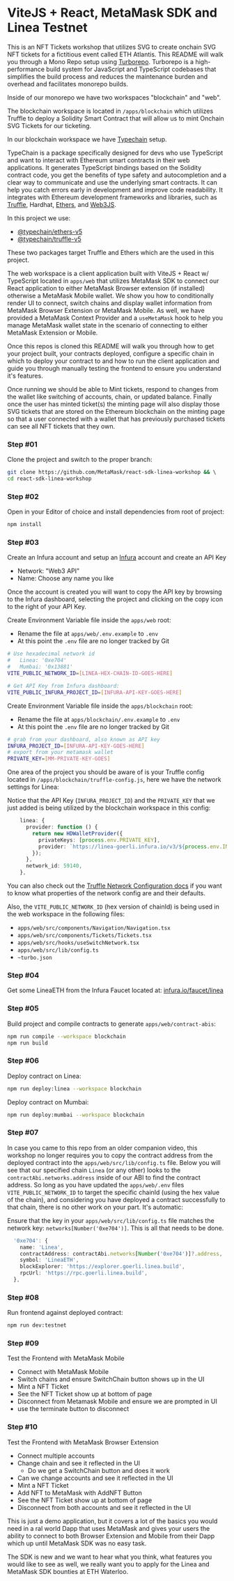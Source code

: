 # ViteJS + React, MetaMask SDK and Linea Testnet

This is an NFT Tickets workshop that utilizes SVG to create onchain SVG NFT tickets for a fictitious event called ETH Atlantis. This README will walk you through a Mono Repo setup using [Turborepo](https://turbo.build/repo). Turborepo is a high-performance build system for JavaScript and TypeScript codebases that simplifies the build process and reduces the maintenance burden and overhead and facilitates monorepo builds.

Inside of our monorepo we have two workspaces "blockchain" and "web".

The blockchain workspace is located in `/apps/blockchain` which utilizes Truffle to deploy a Solidity Smart Contract that will allow us to mint Onchain SVG Tickets for our ticketing.

In our blockchain workspace we have [Typechain](https://github.com/dethcrypto/TypeChain) setup. 

TypeChain is a package specifically designed for devs who use TypeScript and want to interact with Ethereum smart contracts in their web applications. It generates TypeScript bindings based on the Solidity contract code, you get the benefits of type safety and autocompletion and a clear way to communicate and use the underlying smart contracts. It can help you catch errors early in development and improve code readability. It integrates with Ethereum development frameworks and libraries, such as [Truffle](https://trufflesuite.com/), Hardhat, [Ethers](https://docs.ethers.org/), and [Web3JS](https://web3js.readthedocs.io/).

In this project we use:

- [@typechain/ethers-v5](https://github.com/dethcrypto/TypeChain/tree/master/packages/target-ethers-v5)
- [@typechain/truffle-v5](https://github.com/dethcrypto/TypeChain/tree/master/packages/target-truffle-v5)

These two packages target Truffle and Ethers which are the used in this project.

The web workspace is a client application built with ViteJS + React w/ TypeScript located in `apps/web` that utilizes MetaMask SDK to connect our React application to either MetaMask Browser extension (if installed) otherwise a MetaMask Mobile wallet. We show you how to conditionally render UI to connect, switch chains and display wallet information from MetaMask Browser Extension or MetaMask Mobile. As well, we have provided a MetaMask Context Provider and a `useMetaMask` hook to help you manage MetaMask wallet state in the scenario of connecting to either MetaMask Extension or Mobile.

Once this repos is cloned this README will walk you through how to get your project built, your contracts deployed, configure a specific chain in which to deploy your contract to and how to run the client application and guide you through manually testing the frontend to ensure you understand it's features.

Once running we should be able to Mint tickets, respond to changes from the wallet like switching of accounts, chain, or updated balance. Finally once the user has minted ticket(s) the minting page will also display those SVG tickets that are stored on the Ethereum blockchain on the minting page so that a user connected with a wallet that has previously purchased tickets can see all NFT tickets that they own.

### Step #01

Clone the project and switch to the proper branch:

```bash
git clone https://github.com/MetaMask/react-sdk-linea-workshop && \ 
cd react-sdk-linea-workshop
```
### Step #02

Open in your Editor of choice and install dependencies from root of project:

```bash
npm install
```

### Step #03

Create an Infura account and setup an [Infura](https://www.infura.io) account and create an API Key 

- Network: "Web3 API"
- Name: Choose any name you like

Once the account is created you will want to copy the API key by browsing to the Infura dashboard, selecting the project and clicking on the copy icon to the right of your API Key.

Create Environment Variable file inside the `apps/web` root:

- Rename the file at `apps/web/.env.example` to `.env`
- At this point the `.env` file are no longer tracked by Git

```bash
# Use hexadecimal network id 
#   Linea: '0xe704'
#   Mumbai: '0x13881'
VITE_PUBLIC_NETWORK_ID=[LINEA-HEX-CHAIN-ID-GOES-HERE]

# Get API Key from Infura dashboard:
VITE_PUBLIC_INFURA_PROJECT_ID=[INFURA-API-KEY-GOES-HERE]
```

Create Environment Variable file inside the `apps/blockchain` root:

- Rename the file at `apps/blockchain/.env.example` to `.env`
- At this point the `.env` file are no longer tracked by Git

```bash
# grab from your dashboard, also known as API key
INFURA_PROJECT_ID=[INFURA-API-KEY-GOES-HERE]
# export from your metamask wallet
PRIVATE_KEY=[MM-PRIVATE-KEY-GOES]
```

One area of the project you should be aware of is your Truffle config located in `/apps/blockchain/truffle-config.js`, here we have the network settings for Linea:

Notice that the API Key (`INFURA_PROJECT_ID`) and the `PRIVATE_KEY` that we just added is being utilized by the blockchain workspace in this config:

```ts
    linea: {
      provider: function () {
        return new HDWalletProvider({
          privateKeys: [process.env.PRIVATE_KEY],
          provider: `https://linea-goerli.infura.io/v3/${process.env.INFURA_PROJECT_ID}`,
        });
      },
      network_id: 59140,
    },
```

You can also check out the [Truffle Network Configuration docs](https://trufflesuite.com/docs/truffle/reference/configuration/#networks) if you want to know what properties of the network config are and their defaults.

Also, the `VITE_PUBLIC_NETWORK_ID` (hex version of chainId) is being used in the web workspace in the following files:

- `apps/web/src/components/Navigation/Navigation.tsx`
- `apps/web/src/components/Tickets/Tickets.tsx`
- `apps/web/src/hooks/useSwitchNetwork.tsx`
- `apps/web/src/lib/config.ts`
- `~turbo.json`

### Step #04

Get some LineaETH from the Infura Faucet located at: [infura.io/faucet/linea](https://www.infura.io/faucet/linea)

### Step #05

Build project and compile contracts to generate `apps/web/contract-abis`:

```bash
npm run compile --workspace blockchain
npm run build
```

### Step #06

Deploy contract on Linea: 

```bash
npm run deploy:linea --workspace blockchain
```

Deploy contract on Mumbai: 

```bash
npm run deploy:mumbai --workspace blockchain
```

### Step #07

In case you came to this repo from an older companion video, this workshop no longer requires you to copy the contract address from the deployed contract into the `apps/web/src/lib/config.ts` file. Below you will see that our specified chain `Linea` (or any other) looks to the `contractAbi.networks.address` inside of our ABI to find the contract address. So long as you have updated the `apps/web/.env` files `VITE_PUBLIC_NETWORK_ID` to target the specific chainId (using the hex value of the chain), and considering you have deployed a contract successfully to that chain, there is no other work on your part. It's automatic:

Ensure that the key in your `apps/web/src/lib/config.ts` file matches the network key: `networks[Number('0xe704')]`. This is all that needs to be done.

```ts
  '0xe704': {
    name: 'Linea',
    contractAddress: contractAbi.networks[Number('0xe704')]?.address,
    symbol: 'LineaETH',
    blockExplorer: 'https://explorer.goerli.linea.build',
    rpcUrl: 'https://rpc.goerli.linea.build',
  },
```
### Step #08

Run frontend against deployed contract: 

```bash
npm run dev:testnet
```

### Step #09

Test the Frontend with MetaMask Mobile

- Connect with MetaMask Mobile
- Switch chains and ensure SwitchChain button shows up in the UI
- Mint a NFT Ticket
- See the NFT Ticket show up at bottom of page
- Disconnect from Metamask Mobile and ensure we are prompted in UI
- use the terminate button to disconnect

### Step #10

Test the Frontend with MetaMask Browser Extension

- Connect multiple accounts
- Change chain and see it reflected in the UI
  - Do we get a SwitchChain button and does it work
- Can we change accounts and see it reflected in the UI
- Mint a NFT Ticket
- Add NFT to MetaMask with AddNFT Button
- See the NFT Ticket show up at bottom of page
- Disconnect from both accounts and see it reflected in the UI

This is just a demo application, but it covers a lot of the basics you would need in a ral world Dapp that uses MetaMask and gives your users the ability to connect to both Browser Extension and Mobile from their Dapp which up until MetaMask SDK was no easy task.

The SDK is new and we want to hear what you think, what features you would like to see as well, we really want you to apply for the Linea and MetaMask SDK bounties at ETH Waterloo.